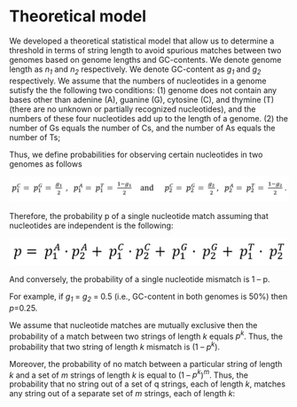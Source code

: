 # Theoretical model
We developed a theoretical statistical model that allow us to determine a threshold in terms of string length to avoid spurious matches between two genomes based on genome lengths and GC-contents. We denote genome length as _n<sub>1</sub>_ and _n<sub>2</sub>_ respectively. We denote GC-content as _g<sub>1</sub>_ and _g<sub>2</sub>_ respectively. We assume that the numbers of nucleotides in a genome sutisfy the the following two conditions:
(1) genome does not contain any bases other than adenine (A), guanine (G), cytosine (C), and thymine (T) (there are no unknown or partially recognized nucleotides), and the numbers of these four nucleotides add up to the length of a genome.
(2) the number of Gs equals the number of Cs, and the number of As equals the number of Ts;  

Thus, we define probabilities for observing certain nucleotides in two genomes as follows

![Fig.1](/images/p_nuc.png)

Therefore, the probability p of a single nucleotide match assuming that nucleotides are independent is the following:

![Fig.2](/images/p_match.png)

And conversely, the probability of a single nucleotide mismatch is 1 – p.

For example, if    _g<sub>1</sub>_ =  _g<sub>2</sub>_ = 0.5 (i.e., GC-content in both genomes is 50%) then _p_=0.25. 

We assume that nucleotide matches are mutually exclusive then the probability of a match between two strings of length _k_ equals _p<sup>k</sup>_. Thus, the probability that two string of length _k_ mismatch is (1 – _p<sup>k</sup>_).

Moreover, the probability of no match between a particular string of length _k_ and a set of _m_ strings of length _k_ is equal to 
(1 – _p<sup>k</sup>_)_<sup>m</sup>_. Thus, the probability that no string out of a set of q strings, each of length _k_, matches any string out of a separate set of _m_ strings, each of length _k_:
